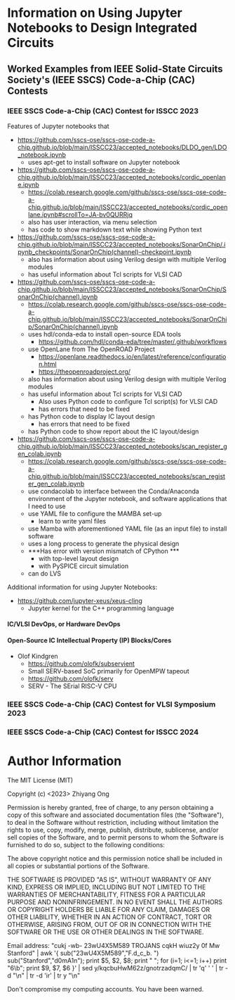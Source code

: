 #	Information on Using Jupyter Notebooks to Design Integrated Circuits



##	Worked Examples from IEEE Solid-State Circuits Society's (IEEE SSCS) Code-a-Chip (CAC) Contests


###	IEEE SSCS Code-a-Chip (CAC) Contest for ISSCC 2023



Features of Jupyter notebooks that
+ https://github.com/sscs-ose/sscs-ose-code-a-chip.github.io/blob/main/ISSCC23/accepted_notebooks/DLDO_gen/LDO_notebook.ipynb
	- uses apt-get to install software on Jupyter notebook
+ https://github.com/sscs-ose/sscs-ose-code-a-chip.github.io/blob/main/ISSCC23/accepted_notebooks/cordic_openlane.ipynb
	- https://colab.research.google.com/github/sscs-ose/sscs-ose-code-a-chip.github.io/blob/main/ISSCC23/accepted_notebooks/cordic_openlane.ipynb#scrollTo=JA-bv0QURRjq
	- also has user interaction, via menu selection
	- has code to show markdown text while showing Python text
+ https://github.com/sscs-ose/sscs-ose-code-a-chip.github.io/blob/main/ISSCC23/accepted_notebooks/SonarOnChip/.ipynb_checkpoints/SonarOnChip(channel)-checkpoint.ipynb
	- also has information about using Verilog design with multiple Verilog modules
	- has useful information about Tcl scripts for VLSI CAD
+ https://github.com/sscs-ose/sscs-ose-code-a-chip.github.io/blob/main/ISSCC23/accepted_notebooks/SonarOnChip/SonarOnChip(channel).ipynb
	- https://colab.research.google.com/github/sscs-ose/sscs-ose-code-a-chip.github.io/blob/main/ISSCC23/accepted_notebooks/SonarOnChip/SonarOnChip(channel).ipynb
	- uses hdl/conda-eda to install open-source EDA tools
		* https://github.com/hdl/conda-eda/tree/master/.github/workflows
	- use OpenLane from The OpenROAD Project
		* https://openlane.readthedocs.io/en/latest/reference/configuration.html
		* https://theopenroadproject.org/
	- also has information about using Verilog design with multiple Verilog modules
	- has useful information about Tcl scripts for VLSI CAD
		* Also uses Python code to configure Tcl script(s) for VLSI CAD
		* has errors that need to be fixed
	- has Python code to display IC layout design
		* has errors that need to be fixed
	- has Python code to show report about the IC layout/design
+ https://github.com/sscs-ose/sscs-ose-code-a-chip.github.io/blob/main/ISSCC23/accepted_notebooks/scan_register_gen_colab.ipynb
	- https://colab.research.google.com/github/sscs-ose/sscs-ose-code-a-chip.github.io/blob/main/ISSCC23/accepted_notebooks/scan_register_gen_colab.ipynb
	- use condacolab to interface between the Conda/Anaconda environment of the Jupyter notebook, and software applications that I need to use
	- use YAML file to configure the MAMBA set-up
		* learn to write yaml files
	- use Mamba with aforementioned YAML file (as an input file) to install software
	- uses a long process to generate the physical design
	- ***Has error with version mismatch of CPython ***
		* with top-level layout design
		* with PySPICE circuit simulation
	- can do LVS




Additional information for using Jupyter Notebooks:
+ https://github.com/jupyter-xeus/xeus-cling
	- Jupyter kernel for the C++ programming language






####	IC/VLSI DevOps, or Hardware DevOps




####	Open-Source IC Intellectual Property (IP) Blocks/Cores


+ Olof Kindgren
	- https://github.com/olofk/subservient
	- Small SERV-based SoC primarily for OpenMPW tapeout
	- https://github.com/olofk/serv
	- SERV - The SErial RISC-V CPU







###	IEEE SSCS Code-a-Chip (CAC) Contest for VLSI Symposium 2023





###	IEEE SSCS Code-a-Chip (CAC) Contest for ISSCC 2024





















#	Author Information

The MIT License (MIT)

Copyright (c) <2023> Zhiyang Ong

Permission is hereby granted, free of charge, to any person obtaining a copy of this software and associated documentation files (the "Software"), to deal in the Software without restriction, including without limitation the rights to use, copy, modify, merge, publish, distribute, sublicense, and/or sell copies of the Software, and to permit persons to whom the Software is furnished to do so, subject to the following conditions:

The above copyright notice and this permission notice shall be included in all copies or substantial portions of the Software.

THE SOFTWARE IS PROVIDED "AS IS", WITHOUT WARRANTY OF ANY KIND, EXPRESS OR IMPLIED, INCLUDING BUT NOT LIMITED TO THE WARRANTIES OF MERCHANTABILITY, FITNESS FOR A PARTICULAR PURPOSE AND NONINFRINGEMENT. IN NO EVENT SHALL THE AUTHORS OR COPYRIGHT HOLDERS BE LIABLE FOR ANY CLAIM, DAMAGES OR OTHER LIABILITY, WHETHER IN AN ACTION OF CONTRACT, TORT OR OTHERWISE, ARISING FROM, OUT OF OR IN CONNECTION WITH THE SOFTWARE OR THE USE OR OTHER DEALINGS IN THE SOFTWARE.

Email address: "cukj -wb- 23wU4X5M589 TROJANS cqkH wiuz2y 0f Mw Stanford" | awk '{ sub("23wU4X5M589","F.d_c_b. ") sub("Stanford","d0mA1n"); print $5, $2, $8; print " "; for (i=1; i<=1; i++) print "6\b"; print $9, $7, $6 }' | sed y/kqcbuHwM62z/gnotrzadqmC/ | tr 'q' ' ' | tr -d "\n" | tr -d 'ir' | tr y "\n"

Don't compromise my computing accounts. You have been warned.
